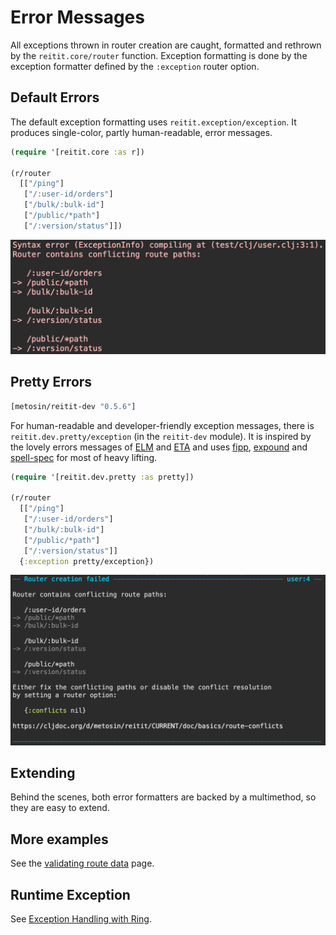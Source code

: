 # Error Messages

All exceptions thrown in router creation are caught, formatted and rethrown by the `reitit.core/router` function. Exception formatting is done by the exception formatter defined by the `:exception` router option.

## Default Errors

The default exception formatting uses `reitit.exception/exception`. It produces single-color, partly human-readable, error messages.

```clj
(require '[reitit.core :as r])

(r/router
  [["/ping"]
   ["/:user-id/orders"]
   ["/bulk/:bulk-id"]
   ["/public/*path"]
   ["/:version/status"]])
```

![Pretty error](../images/conflicts1.png)

## Pretty Errors

```clj
[metosin/reitit-dev "0.5.6"]
```

For human-readable and developer-friendly exception messages, there is `reitit.dev.pretty/exception` (in the `reitit-dev` module). It is inspired by the lovely errors messages of [ELM](https://elm-lang.org/blog/compiler-errors-for-humans) and [ETA](https://twitter.com/jyothsnasrin/status/1037703436043603968) and uses [fipp](https://github.com/brandonbloom/fipp), [expound](https://github.com/bhb/expound) and [spell-spec](https://github.com/bhauman/spell-spec) for most of heavy lifting.

```clj
(require '[reitit.dev.pretty :as pretty])

(r/router
  [["/ping"]
   ["/:user-id/orders"]
   ["/bulk/:bulk-id"]
   ["/public/*path"]
   ["/:version/status"]]
  {:exception pretty/exception})
```

![Pretty error](../images/conflicts2.png)

## Extending

Behind the scenes, both error formatters are backed by a multimethod, so they are easy to extend.

## More examples

See the [validating route data](route_data_validation.md) page.

## Runtime Exception

See [Exception Handling with Ring](exceptions.md).
